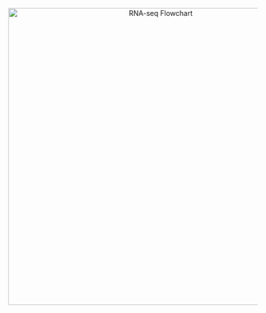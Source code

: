 <p align="center">
  <img src="rna-seq-reanalysis/images/step1_USAGE_GUIDE.png" alt="RNA-seq Flowchart" width="600">
</p>
